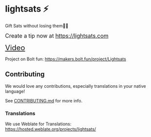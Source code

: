 # lightsats ⚡

Gift Sats without losing them✌🏼

<font size="4">Create a tip now at https://lightsats.com</font>

<font size="5">[Video](https://www.youtube.com/watch?v=hX58ynrSNW8&feature=youtu.be)</font>

Project on Bolt fun: https://makers.bolt.fun/project/Lightsats

## Contributing

We would love any contributions, especially translations in your native language!

See [CONTRIBUTING.md](CONTRIBUTING.md) for more info.

### Translations

We use Weblate for Translations: https://hosted.weblate.org/projects/lightsats/

